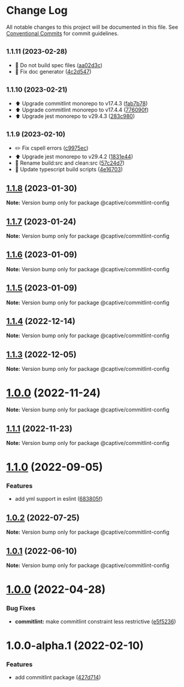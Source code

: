 # Change Log

All notable changes to this project will be documented in this file.
See [Conventional Commits](https://conventionalcommits.org) for commit guidelines.

## <small>1.1.11 (2023-02-28)</small>

- 👷 Do not build spec files ([aa02d3c](https://github.com/Captive-Studio/es-project-config/commit/aa02d3c))
- 📝 Fix doc generator ([4c2d547](https://github.com/Captive-Studio/es-project-config/commit/4c2d547))

## <small>1.1.10 (2023-02-21)</small>

- ⬆️ Upgrade commitlint monorepo to v17.4.3 ([fab7b78](https://github.com/Captive-Studio/es-project-config/commit/fab7b78))
- ⬆️ Upgrade commitlint monorepo to v17.4.4 ([776090f](https://github.com/Captive-Studio/es-project-config/commit/776090f))
- ⬆️ Upgrade jest monorepo to v29.4.3 ([283c980](https://github.com/Captive-Studio/es-project-config/commit/283c980))

## <small>1.1.9 (2023-02-10)</small>

- ✏️ Fix cspell errors ([c9975ec](https://github.com/Captive-Studio/es-project-config/commit/c9975ec))
- ⬆️ Upgrade jest monorepo to v29.4.2 ([1831e44](https://github.com/Captive-Studio/es-project-config/commit/1831e44))
- 👷 Rename build:src and clean:src ([57c24d7](https://github.com/Captive-Studio/es-project-config/commit/57c24d7))
- 🔨 Update typescript build scripts ([4e16703](https://github.com/Captive-Studio/es-project-config/commit/4e16703))

## [1.1.8](https://github.com/Captive-Studio/es-project-config/compare/@captive/commitlint-config@1.1.7...@captive/commitlint-config@1.1.8) (2023-01-30)

**Note:** Version bump only for package @captive/commitlint-config

## [1.1.7](https://github.com/Captive-Studio/es-project-config/compare/@captive/commitlint-config@1.1.6...@captive/commitlint-config@1.1.7) (2023-01-24)

**Note:** Version bump only for package @captive/commitlint-config

## [1.1.6](https://github.com/Captive-Studio/es-project-config/compare/@captive/commitlint-config@1.1.5...@captive/commitlint-config@1.1.6) (2023-01-09)

**Note:** Version bump only for package @captive/commitlint-config

## [1.1.5](https://github.com/Captive-Studio/es-project-config/compare/@captive/commitlint-config@1.1.4...@captive/commitlint-config@1.1.5) (2023-01-09)

**Note:** Version bump only for package @captive/commitlint-config

## [1.1.4](https://github.com/Captive-Studio/es-project-config/compare/@captive/commitlint-config@1.1.3...@captive/commitlint-config@1.1.4) (2022-12-14)

**Note:** Version bump only for package @captive/commitlint-config

## [1.1.3](https://github.com/Captive-Studio/es-project-config/compare/@captive/commitlint-config@1.1.1...@captive/commitlint-config@1.1.3) (2022-12-05)

**Note:** Version bump only for package @captive/commitlint-config

# [1.0.0](https://github.com/Captive-Studio/es-project-config/compare/@captive/commitlint-config@1.1.1...@captive/commitlint-config@1.0.0) (2022-11-24)

**Note:** Version bump only for package @captive/commitlint-config

## [1.1.1](https://github.com/Captive-Studio/es-project-config/compare/@captive/commitlint-config@1.1.0...@captive/commitlint-config@1.1.1) (2022-11-23)

**Note:** Version bump only for package @captive/commitlint-config

# [1.1.0](https://github.com/Captive-Studio/es-project-config/compare/@captive/commitlint-config@1.0.2...@captive/commitlint-config@1.1.0) (2022-09-05)

### Features

- add yml support in eslint ([683805f](https://github.com/Captive-Studio/es-project-config/commit/683805ff265c2b54a711e339375608ad3677a937))

## [1.0.2](https://github.com/Captive-Studio/es-project-config/compare/@captive/commitlint-config@1.0.1...@captive/commitlint-config@1.0.2) (2022-07-25)

**Note:** Version bump only for package @captive/commitlint-config

## [1.0.1](https://github.com/Captive-Studio/es-project-config/compare/@captive/commitlint-config@1.0.0...@captive/commitlint-config@1.0.1) (2022-06-10)

**Note:** Version bump only for package @captive/commitlint-config

# [1.0.0](https://github.com/Captive-Studio/es-project-config/compare/@captive/commitlint-config@1.0.0-alpha.1...@captive/commitlint-config@1.0.0) (2022-04-28)

### Bug Fixes

- **commitlint:** make commitlint constraint less restrictive ([e5f5236](https://github.com/Captive-Studio/es-project-config/commit/e5f523651b28296b51e916d1e92e4aebc52c86e0))

# 1.0.0-alpha.1 (2022-02-10)

### Features

- add commitlint package ([427d714](https://github.com/Captive-Studio/es-project-config/commit/427d71474ebc2b9bd8b2bc64b7c3b0aa2a6542f8))
